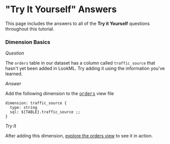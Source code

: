 # "Try It Yourself" Answers

This page includes the answers to all of the **Try it Yourself** questions throughout this tutorial.

<a name="dimension-basics"></a>

### Dimension Basics

*Question*

The `orders` table in our dataset has a column called `traffic_source` that hasn't yet been added in LookML. Try adding it using the information you've learned.

*Answer*

Add the following dimension to the <a href="https://learn2.looker.com/projects/e-commerce/files/orders.view.lkml" style="font-family:Monaco,Menlo,Consolas,Courier New,monospace;">orders</a> view file

```
dimension: traffic_source {
  type: string
  sql: ${TABLE}.traffic_source ;;
}
```

*Try It*

After adding this dimension, [explore the orders view](https://learn2.looker.com/explore/e_commerce/orders) to see it in action.
